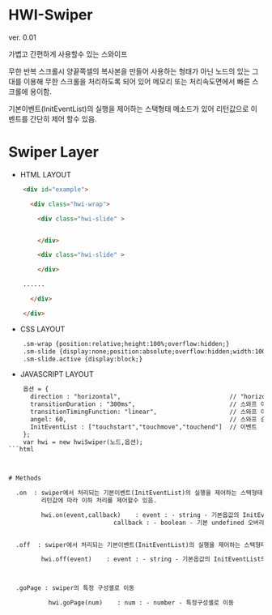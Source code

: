 # HWI-Swiper 
  ver.  0.01 

  가볍고 간편하게 사용할수 있는 스와이프

  무한 반복 스크롤시 양끝쪽셀의 복사본을 만들어 사용하는 형태가 아닌 
  노드의 있는 그대를 이용해 무한 스크롤을 처리하도록 되어 있어
  메모리 또는 처리속도면에서 빠른 스크롤에 용이함.

  기본이벤트(InitEventList)의 실행을 제어하는 스택형태 메소드가 있어 리턴값으로 
  이벤트를 간단히 제어 할수 있음.



# Swiper Layer

  - HTML LAYOUT
```html
    <div id="example">

      <div class="hwi-wrap">

        <div class="hwi-slide" >


        </div>

        <div class="hwi-slide" >

        </div>

	......

      </div>

    </div>
```

  - CSS LAYOUT
```html
    .sm-wrap {position:relative;height:100%;overflow:hidden;}
    .sm-slide {display:none;position:absolute;overflow:hidden;width:100%;height:100%;transition-timing-function: linear;}
    .sm-slide.active {display:block;}
```

  - JAVASCRIPT LAYOUT
```html
    옵션 = {
      direction : "horizontal",                              // "horizontal","vertical","both"
      transitionDuration : "300ms",                          // 스와프 이동시간
      transitionTimingFunction: "linear",                    // 스와프 이동형태
      angel: 60,                                             // 스와프 승인 이동각도
      InitEventList : ["touchstart","touchmove","touchend"]  // 이벤트 
    };
    var hwi = new hwiSwiper(노드,옵션);
```html



# Methods

  .on  : swiper에서 처리되는 기본이벤트(InitEventList)의 실행을 제어하는 스택형태 함수(push)
         리턴값에 따라 이하 처리를 제어할수 있음.

         hwi.on(event,callback)    : event : - string - 기본옵값의 InitEventList의 이벤트명
             			     callback : - boolean - 기본 undefined 오버라이딩 실행여부 

  
  .off  : swiper에서 처리되는 기본이벤트(InitEventList)의 실행을 제어하는 스택형태 함수(pop)

         hwi.off(event)    : event : - string - 기본옵값의 InitEventList의 이벤트명



  .goPage : swiper의 특정 구성셸로 이동

           hwi.goPage(num)    : num : - number - 특정구성셸로 이동
